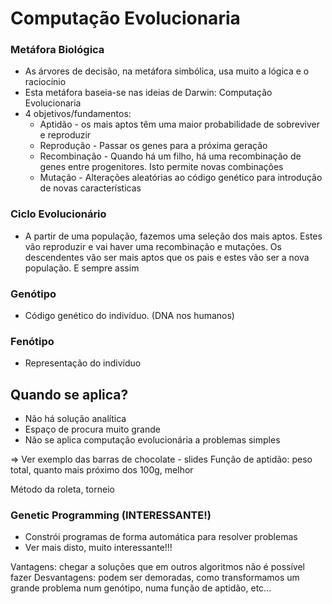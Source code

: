 
# Computação Evolucionaria
### Metáfora Biológica
- As árvores de decisão, na metáfora simbólica, usa muito a lógica e o raciocínio 
- Esta metáfora baseia-se nas ideias de Darwin: Computação Evolucionaria
- 4 objetivos/fundamentos:
	- Aptidão - os mais aptos têm uma maior probabilidade de sobreviver e reproduzir
	- Reprodução - Passar os genes para a próxima geração
	- Recombinação - Quando há um filho, há uma recombinação de genes entre progenitores. Isto permite novas combinações
	- Mutação - Alterações aleatórias ao código genético para introdução de novas características

### Ciclo Evolucionário
- A partir de uma população, fazemos uma seleção dos mais aptos. Estes vão reproduzir e vai haver uma recombinação e mutações. Os descendentes vão ser mais aptos que os pais e estes vão ser a nova população. E sempre assim

### Genótipo
- Código genético do indivíduo. (DNA nos humanos)
### Fenótipo
- Representação do indivíduo

## Quando se aplica?
- Não há solução analítica
- Espaço de procura muito grande
- Não se aplica computação evolucionária a problemas simples

=> Ver exemplo das barras de chocolate - slides
Função de aptidão: peso total, quanto mais próximo dos 100g, melhor

Método da roleta, torneio

### Genetic Programming (INTERESSANTE!)
- Constrói programas de forma automática para resolver problemas
- Ver mais disto, muito interessante!!!

Vantagens: chegar a soluções que em outros algoritmos não é possível fazer
Desvantagens: podem ser demoradas, como transformamos um grande problema num genótipo, numa função de aptidão, etc...
